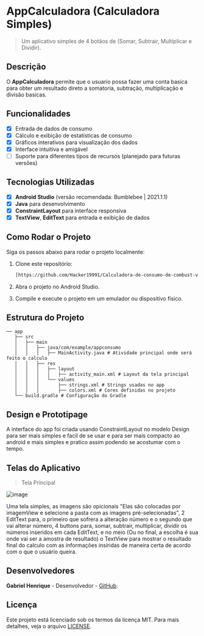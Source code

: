 # **AppCalculadora (Calculadora Simples)**

> Um aplicativo simples de 4 botãos de (Somar, Subtrair, Multiplicar e Dividir).

## Descrição
O **AppCalculadora** permite que o usuario possa fazer uma conta basica para obter um resultado direto a somatoria, subtração, multiplicação e divisão basicas.

## Funcionalidades
- [x] Entrada de dados de consumo
- [x] Cálculo e exibição de estatísticas de consumo
- [x] Gráficos interativos para visualização dos dados
- [x] Interface intuitiva e amigável
- [ ] Suporte para diferentes tipos de recursos (planejado para futuras versões)

## Tecnologias Utilizadas
- [x] **Android Studio** (versão recomendada: Bumblebee | 2021.1.1)
- [x] **Java** para desenvolvimento
- [x] **ConstraintLayout** para interface responsiva
- [x] **TextView**, **EditText** para entrada e exibição de dados

## Como Rodar o Projeto
Siga os passos abaixo para rodar o projeto localmente:

1. Clone este repositório:
   ```bash
   [https://github.com/Hacker19991/Calculadora-de-consumo-de-combust-vel-Android-Studio](https://github.com/Hacker19991/Calculadora-simples)
   
2. Abra o projeto no Android Studio.
   
3. Compile e execute o projeto em um emulador ou dispositivo físico.

## Estrutura do Projeto

```
── app
   ├── src
   │   ├── main
   │   │   ├── java/com/example/appconsumo
   │   │   │   ├── MainActivity.java # Atividade principal onde será feito o calculo
   │   │   ├── res
   │   │   │   ├── layout
   │   │   │   │   ├── activity_main.xml # Layout da tela principal
   │   │   │   └── values
   │   │   │       ├── strings.xml # Strings usadas no app
   │   │   │       ├── colors.xml # Cores definidas no projeto
   └── build.gradle # Configuração do Gradle
```

## Design e Prototipage
A interface do app foi criada usando ConstraintLayout no modelo Design para ser mais simples e facil de se usar e para ser mais compacto ao android e mais simples e pratico assim podendo se acostumar com o tempo.

## Telas do Aplicativo 

> Tela Principal

![image](https://github.com/user-attachments/assets/35f3f158-8578-4b45-aaea-1b086506f068)

Uma tela simples, as imagens são opicionais "Elas são colocadas por imagemView e selecione a pasta com as imagens pré-selecionadas", 2 EditText para, o primeiro que sofrera a alteração número e o segundo que vai alterar número, 4 buttons para, somar, subtrair, multiplicar, dividir os números inseridos em cada EditText, e no meio (Ou no final, a escolha é sua onde vai ser a amostra de resultado) o TextView para mostrar o resultado final do calculo com as informações insiridas de maneira certa de acordo com o que o usuário queira.

## Desenvolvedores
**Gabriel Henrique** - Desenvolvedor - [GitHub](https://github.com/Hacker19991).

## Licença
Este projeto está licenciado sob os termos da licença MIT. Para mais detalhes, veja o arquivo
[LICENSE](LICENSE).
